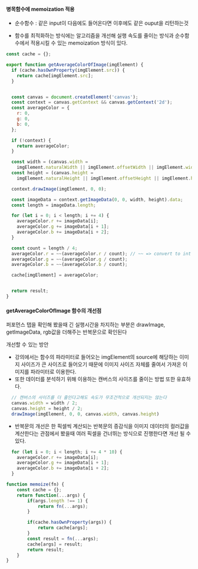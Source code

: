 #### 병목함수에 memoization 적용

- 순수함수 : 같은 input이 다음에도 들어온다면 이후에도 같은 ouput을 리턴하는것

- 함수를 최적화하는 방식에는 알고리즘을 개선해 실행 속도를 줄이는 방식과 순수함수에서 적용시킬 수 있는 memoization 방식이 있다.

```js
const cache = {};

export function getAverageColorOfImage(imgElement) {
  if (cache.hasOwnProperty(imgElement.src)) {
    return cache[imgElement.src];
  }


  const canvas = document.createElement('canvas');
  const context = canvas.getContext && canvas.getContext('2d');
  const averageColor = {
    r: 0,
    g: 0,
    b: 0,
  };

  if (!context) {
    return averageColor;
  }

  const width = (canvas.width =
    imgElement.naturalWidth || imgElement.offsetWidth || imgElement.width);
  const height = (canvas.height =
    imgElement.naturalHeight || imgElement.offsetHeight || imgElement.height);

  context.drawImage(imgElement, 0, 0);

  const imageData = context.getImageData(0, 0, width, height).data;
  const length = imageData.length;

  for (let i = 0; i < length; i += 4) {
    averageColor.r += imageData[i];
    averageColor.g += imageData[i + 1];
    averageColor.b += imageData[i + 2];
  }

  const count = length / 4;
  averageColor.r = ~~(averageColor.r / count); // ~~ => convert to int
  averageColor.g = ~~(averageColor.g / count);
  averageColor.b = ~~(averageColor.b / count);

  cache[imgElement] = averageColor;


  return result;
}
```

#### getAverageColorOfImage 함수의 개선점
퍼포먼스 탭을 확인해 봤을때 긴 실행시간을 차지하는 부분은 drawImage, getImageData, rgb값을 더해주는 반복문으로 확인된다

개선할 수 있는 방안
- 강의에서는 함수의 파라미터로 들어오는 imgElement의 source에 해당하는 이미지 사이즈가 큰 사이즈로 들어오기 때문에 이미지 사이즈 자체를 줄여서 가져온 이미지를 파라미터로 이용한다.
- 또한 데이터를 분석하기 위해 이용하는 캔버스의 사이즈를 줄이는 방법 또한 유효하다.
```js
  // 캔버스의 사이즈를 더 줄인다고해도 속도가 무조건적으로 개선되지는 않는다
  canvas.width = width / 2;
  canvas.height = height / 2;
  drawImage(imgElement, 0, 0, canvas.width, canvas.height)
```
- 반복문의 개선은 한 픽셀씩 계산되는 반복문의 증감식을 이미지 데이터의 컬러값을 계산한다는 관점에서 봤을때 여러 픽셀을 건너뛰는 방식으로 진행한다면 개선 될 수 있다.
```js
  for (let i = 0; i < length; i += 4 * 10) {
    averageColor.r += imageData[i];
    averageColor.g += imageData[i + 1];
    averageColor.b += imageData[i + 2];
  }
```



```js
function memoize(fn) {
    const cache = {};
    return function(...args) {
        if(args.length !== 1) {
            return fn(...args);
        }

        if(cache.hasOwnProperty(args)) {
            return cache[args];
        }
        const result = fn(...args);
        cache[args] = result;
        return result;
    }
}
```

